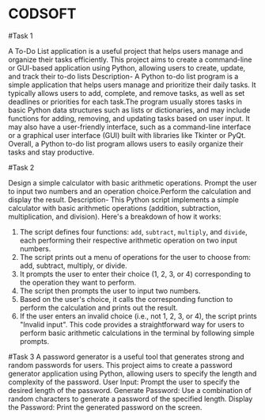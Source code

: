 # CODSOFT
#Task 1

A To-Do List application is a useful project that helps users manage and organize their tasks efficiently. This project aims to create a command-line or GUI-based application using Python, allowing users to create, update, and track their to-do lists
Description-
A Python to-do list program is a simple application that helps users manage and prioritize their daily tasks. It typically allows users to add, complete, and remove tasks, as well as set deadlines or priorities for each task.The program usually stores tasks in basic Python data structures such as lists or dictionaries, and may include functions for adding, removing, and updating tasks based on user input. It may also have a user-friendly interface, such as a command-line interface or a graphical user interface (GUI) built with libraries like Tkinter or PyQt.
Overall, a Python to-do list program allows users to easily organize their tasks and stay productive.


#Task 2

Design a simple calculator with basic arithmetic operations. Prompt the user to input two numbers and an operation choice.Perform the calculation and display the result.
Description-
This Python script implements a simple calculator with basic arithmetic operations (addition, subtraction, multiplication, and division). Here's a breakdown of how it works:
1. The script defines four functions: `add`, `subtract`, `multiply`, and `divide`, each performing their respective arithmetic operation on two input numbers.
2. The script prints out a menu of operations for the user to choose from: add, subtract, multiply, or divide.
3. It prompts the user to enter their choice (1, 2, 3, or 4) corresponding to the operation they want to perform.
4. The script then prompts the user to input two numbers.
5. Based on the user's choice, it calls the corresponding function to perform the calculation and prints out the result.
6. If the user enters an invalid choice (i.e., not 1, 2, 3, or 4), the script prints "Invalid input".
This code provides a straightforward way for users to perform basic arithmetic calculations in the terminal by following simple prompts.


#Task 3
A password generator is a useful tool that generates strong and random passwords for users. This project aims to create a password generator application using Python, allowing users to specify the length and complexity of the password.
User Input: Prompt the user to specify the desired length of the password.
Generate Password: Use a combination of random characters to generate a password of the specified length.
Display the Password: Print the generated password on the screen.

